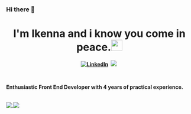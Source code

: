 ### Hi there 👋

<!--
**ikennaOj/ikennaOj** is a ✨ _special_ ✨ repository because its `README.md` (this file) appears on your GitHub profile.

Here are some ideas to get you started:

- 🔭 I’m currently working on ...
- 🌱 I’m currently learning ...
- 👯 I’m looking to collaborate on ...
- 🤔 I’m looking for help with ...
- 💬 Ask me about ...
- 📫 How to reach me: ...
- 😄 Pronouns: ...
- ⚡ Fun fact: ...
-->
<p>
  <h1 align="center"><b>I'm Ikenna and i know you come in peace.<img src="https://docs.google.com/uc?export=download&id=166Ecq6uBl61U14OUlkHOHIBv2ArKoumJ" alt="" width="30"></h1>
</p>
<p align="center">
<a href="https://www.linkedin.com/in/ikenna-ojukwu-507997149/"><img src="https://img.shields.io/badge/linkedin-%230077B5.svg?&style=for-the-badge&logo=linkedin&logoColor=white" alt="LinkedIn" /></a>&nbsp;
<a href="https://ikenna.dev"><img src="https://img.shields.io/badge/-PORTFOLIO-%23ff69b4&?style=for-the-badge&?color=ff69b4 alt="Portfolio" /></a>&nbsp;
</p>
<br />

<p>Enthusiastic Front End Developer with 4 years of practical experience.</p>
<br />
  
<a href="https://github.com/ikennaOj">
  <img align="center" src="https://github-readme-stats.vercel.app/api?username=ikennaOj&count_private=true&show_icons=true&theme=monokai" />
</a>

<a href="https://github.com/ikennaOj/github-readme-stats">
  <img align="center" src="https://github-readme-stats.vercel.app/api/top-langs/?username=ikennaOj&layout=compact&theme=monokai" />
</a>
